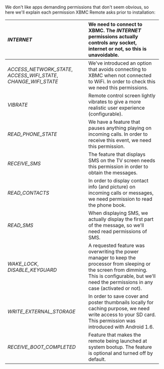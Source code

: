 We don't like apps demanding permissions that don't seem obvious, so here we'll explain each permission XBMC Remote asks prior to installation:

|_INTERNET_|We need to connect to XBMC. The _INTERNET_ permissions actually controls any socket, internet or not, so this is unavoidable.|
|:---------|:----------------------------------------------------------------------------------------------------------------------------|
|_ACCESS\_NETWORK\_STATE_, _ACCESS\_WIFI\_STATE_, _CHANGE\_WIFI\_STATE_|We've introduced an option that avoids connecting to XBMC when not connected to WiFi. In order to check this we need this permissions. |
|_VIBRATE_ |Remote control screen lightly vibrates to give a more realistic user experience (configurable).                              |
|_READ\_PHONE\_STATE_|We have a feature that pauses anything playing on incoming calls. In order to receive this event, we need this permission.   |
|_RECEIVE\_SMS_|The feature that displays SMS on the TV screen needs this permission in order to obtain the messages.                        |
|_READ\_CONTACTS_|In order to display contact info (and picture) on incoming calls or messages, we need permission to read the phone book.     |
|_READ\_SMS_|When displaying SMS, we actually display the first part of the message, so we'll need read permissions of SMS.               |
|_WAKE\_LOCK_, _DISABLE\_KEYGUARD_|A requested feature was overwriting the power manager to keep the processor from sleeping or the screen from dimming. This is configurable, but we'll need the permissions in any case (activated or not).|
|_WRITE\_EXTERNAL\_STORAGE_|In order to save cover and poster thumbnails locally for caching purpose, we need write access to your SD card. This permission was introduced with Android 1.6.|
|_RECEIVE\_BOOT\_COMPLETED_|Feature that makes the remote being launched at system bootup. The feature is optional and turned off by default.            |
